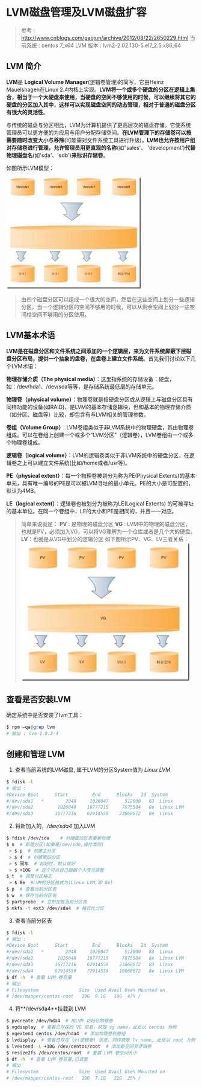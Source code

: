 # LVM磁盘管理及LVM磁盘扩容

> 参考 : http://www.cnblogs.com/gaojun/archive/2012/08/22/2650229.html
> 当前系统 : centos 7_x64
> LVM 版本 : lvm2-2.02.130-5.el7_2.5.x86_64

## LVM 简介

**LVM**是 **Logical Volume Manager**(逻辑卷管理)的简写，它由Heinz Mauelshagen在Linux 2.4内核上实现。**LVM将一个或多个硬盘的分区在逻辑上集合，相当于一个大硬盘来使用，当硬盘的空间不够使用的时候，可以继续将其它的硬盘的分区加入其中，这样可以实现磁盘空间的动态管理，相对于普通的磁盘分区有很大的灵活性**。

与传统的磁盘与分区相比，LVM为计算机提供了更高层次的磁盘存储。它使系统管理员可以更方便的为应用与用户分配存储空间。**在LVM管理下的存储卷可以按需要随时改变大小与移除**(可能需对文件系统工具进行升级)。**LVM也允许按用户组对存储卷进行管理，允许管理员用更直观的名称**(如"sales'、 'development')**代替物理磁盘名**(如'sda'、'sdb')**来标识存储卷**。

如图所示LVM模型：

![](../images/lvm_pic1.jpg)
> 由四个磁盘分区可以组成一个很大的空间，然后在这些空间上划分一些逻辑分区，当一个逻辑分区的空间不够用的时候，可以从剩余空间上划分一些空间给空间不够用的分区使用。

## LVM基本术语


**LVM是在磁盘分区和文件系统之间添加的一个逻辑层，来为文件系统屏蔽下层磁盘分区布局，提供一个抽象的盘卷，在盘卷上建立文件系统**。首先我们讨论以下几个LVM术语：

**物理存储介质（The physical media）**：这里指系统的存储设备：硬盘，如：/dev/hda1、/dev/sda等等，是存储系统最低层的存储单元。

**物理卷（physical volume）**：物理卷就是指硬盘分区或从逻辑上与磁盘分区具有同样功能的设备(如RAID)，是LVM的基本存储逻辑块，但和基本的物理存储介质（如分区、磁盘等）比较，却包含有与LVM相关的管理参数。

**卷组（Volume Group）**：LVM卷组类似于非LVM系统中的物理硬盘，其由物理卷组成。可以在卷组上创建一个或多个“LVM分区”（逻辑卷），LVM卷组由一个或多个物理卷组成。

**逻辑卷（logical volume）**：LVM的逻辑卷类似于非LVM系统中的硬盘分区，在逻辑卷之上可以建立文件系统(比如/home或者/usr等)。

**PE（physical extent）**：每一个物理卷被划分为称为PE(Physical Extents)的基本单元，具有唯一编号的PE是可以被LVM寻址的最小单元。PE的大小是可配置的，默认为4MB。

**LE（logical extent）**：逻辑卷也被划分为被称为LE(Logical Extents) 的可被寻址的基本单位。在同一个卷组中，LE的大小和PE是相同的，并且一一对应。

> 简单来说就是：
> **PV** : 是物理的磁盘分区
> **VG** : LVM中的物理的磁盘分区，也就是PV，必须加入VG，可以将VG理解为一个仓库或者是几个大的硬盘。
> **LV**：也就是从VG中划分的逻辑分区
> 如下图所示PV、VG、LV三者关系：
> ![](../images/lvm_pic2.jpg)

## 查看是否安装LVM
确定系统中是否安装了lvm工具：
```bash
$ rpm –qa|grep lvm
# 输出 : lvm-1.0.3-4
```

## 创建和管理 LVM

1. 查看当前系统的LVM磁盘, 属于LVM的分区System值为 *Linux LVM*
```bash
$ fdisk -l
# 输出 :
#Device Boot      Start         End      Blocks   Id  System
#/dev/sda1   *        2048     1026047      512000   83  Linux
#/dev/sda2         1026048    16777215     7875584   8e  Linux LVM
#/dev/sda3        16777216    62914559    23068672   8e  Linux
```
2. 将新加入的，*/dev/sda4* 加入LVM
```bash
$ fdisk /dev/sda	# 对硬盘分区表重新处理
$ n  # 新建分区(如果是/dev/sdb,操作类同)
 > $ p  # 创建主分区
 > $ 4  # 创建第四分区
 > $ 回车  # 起始柱，默认就好
 > $ +10G  # 这个可以自己跟据个人情况调整
$ t  # 调整分区格式
 > $ 8e  #LVM的分区格式为(Linux LVM,即 8e)
$ p  # 查看当前分区表
$ w  # 保存当前分区表
$ partprobe  # 立即加载当前分区表
$ mkfs -t ext3 /dev/sda4  # 格式化分区
```
3. 查看当前分区表
```bash
$ fdisk -l
# 输出 :
#Device Boot      Start         End      Blocks   Id  System
#/dev/sda1   *        2048     1026047      512000   83  Linux
#/dev/sda2         1026048    16777215     7875584   8e  Linux LVM
#/dev/sda3        16777216    62914559    23068672   83  Linux
#/dev/sda4        62914559    72914559    10068672   8e  Linux LVM
$ df -h  # 查看 LVM 卷容量
# 输出
# Filesystem               Size  Used Avail Use% Mounted on
# /dev/mapper/centos-root   19G  9.1G   10G  47% /
```

4. 将**/dev/sda4**挂载到 LVM
```bash
$ pvcreate /dev/hda4  # 用LVM 初始化物理卷
$ vgdisplay  # 查看已存在的 VG 信息，获取 vg name，此处以 centos 为例
$ vgextend centos /dev/hda4  # 添加物理卷到卷组
$ lvdisplay  # 查看已存在 lv(逻辑卷) 信息，同样获取 lv name, 此处以 root 为例
$ lvextend -L +10G /dev/centos/root  # 添加新空间至逻辑卷
$ resize2fs /dev/centos/root  # 重置 LVM 卷空间大小
$ df -h  # 查看 LVM 卷容量,已调整
# 输出
# Filesystem               Size  Used Avail Use% Mounted on
# /dev/mapper/centos-root   29G  7.1G   22G  25% /
```
